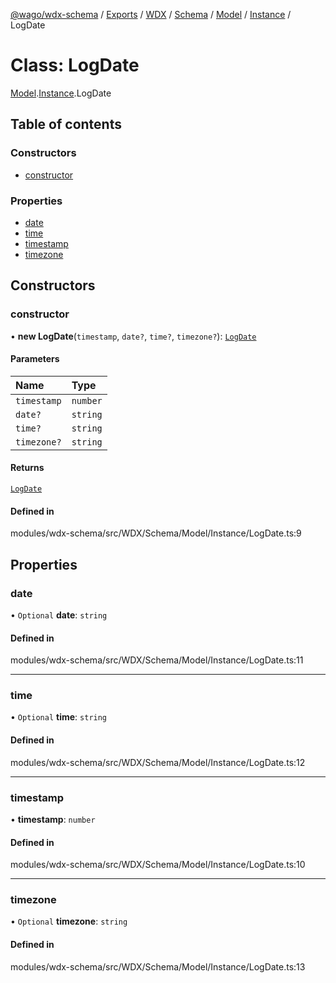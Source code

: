 [@wago/wdx-schema](../README.md) / [Exports](../modules.md) / [WDX](../modules/WDX.md) / [Schema](../modules/WDX.Schema.md) / [Model](../modules/WDX.Schema.Model.md) / [Instance](../modules/WDX.Schema.Model.Instance.md) / LogDate

# Class: LogDate

[Model](../modules/WDX.Schema.Model.md).[Instance](../modules/WDX.Schema.Model.Instance.md).LogDate

## Table of contents

### Constructors

- [constructor](WDX.Schema.Model.Instance.LogDate.md#constructor)

### Properties

- [date](WDX.Schema.Model.Instance.LogDate.md#date)
- [time](WDX.Schema.Model.Instance.LogDate.md#time)
- [timestamp](WDX.Schema.Model.Instance.LogDate.md#timestamp)
- [timezone](WDX.Schema.Model.Instance.LogDate.md#timezone)

## Constructors

### constructor

• **new LogDate**(`timestamp`, `date?`, `time?`, `timezone?`): [`LogDate`](WDX.Schema.Model.Instance.LogDate.md)

#### Parameters

| Name | Type |
| :------ | :------ |
| `timestamp` | `number` |
| `date?` | `string` |
| `time?` | `string` |
| `timezone?` | `string` |

#### Returns

[`LogDate`](WDX.Schema.Model.Instance.LogDate.md)

#### Defined in

modules/wdx-schema/src/WDX/Schema/Model/Instance/LogDate.ts:9

## Properties

### date

• `Optional` **date**: `string`

#### Defined in

modules/wdx-schema/src/WDX/Schema/Model/Instance/LogDate.ts:11

___

### time

• `Optional` **time**: `string`

#### Defined in

modules/wdx-schema/src/WDX/Schema/Model/Instance/LogDate.ts:12

___

### timestamp

• **timestamp**: `number`

#### Defined in

modules/wdx-schema/src/WDX/Schema/Model/Instance/LogDate.ts:10

___

### timezone

• `Optional` **timezone**: `string`

#### Defined in

modules/wdx-schema/src/WDX/Schema/Model/Instance/LogDate.ts:13

